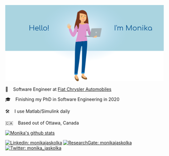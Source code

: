 ![Picture of Monika](https://raw.githubusercontent.com/monikajaskolka/monikajaskolka/master/monika.png)

:blue_car: &nbsp;&nbsp; Software Engineer at [Fiat Chrysler Automobiles](https://www.fcagroup.com/en-US/group/regions/Pages/northamerica.aspx)

:mortar_board: &nbsp;&nbsp; Finishing my PhD in Software Engineering in 2020

:hammer_and_wrench: &nbsp;&nbsp;	I use Matlab/Simulink daily

:canada: &nbsp;&nbsp; Based out of Ottawa, Canada

[![Monika's github stats](https://github-readme-stats.vercel.app/api?username=monikajaskolka&hide=stars&count_private=true&show_icons=true&hide_title=true)](https://github.com/anuraghazra/github-readme-stats)

[![Linkedin: monikajaskolka](https://img.shields.io/badge/monikajaskolka-blue?style=flat&logo=Linkedin&logoColor=white)](https://www.linkedin.com/in/monikajaskolka/)
[![ResearchGate: monikajaskolka](https://img.shields.io/badge/monika__jaskolka-00CCBB?style=flat&logo=ResearchGate&logoColor=white)](https://www.researchgate.net/profile/Monika_Jaskolka)
[![Twitter: monika_jaskolka](https://img.shields.io/twitter/follow/monika_jaskolka?style=social)](https://twitter.com/monika_jaskolka)
